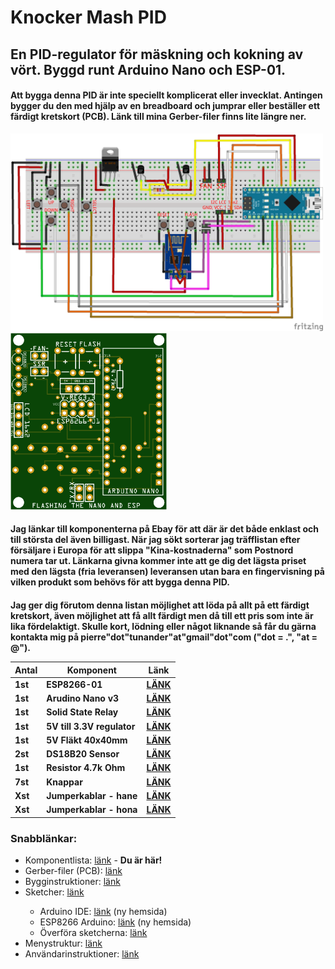 # Knocker Mash PID
<h2>En PID-regulator för mäskning och kokning av vört. Byggd runt Arduino Nano och ESP-01.</h2>

<h4>Att bygga denna PID är inte speciellt komplicerat eller invecklat. Antingen bygger du den med hjälp av en breadboard och jumprar eller
beställer ett färdigt kretskort (PCB). Länk till mina Gerber-filer finns lite längre ner.</h4>

<img width="500" src="https://github.com/knockimov/Knocker_Mash_PID/blob/master/images/Knocker_Mash_PID-Nano_ESP8266F-v100_bb.png"></img>
<img width="250" src="https://github.com/knockimov/Knocker_Mash_PID/blob/master/images/Knocker_Mash_PID-PCB-v100.png"></img>

<h4>Jag länkar till komponenterna på Ebay för att där är det både enklast och till största del även billigast. När jag sökt sorterar jag
träfflistan efter försäljare i Europa för att slippa "Kina-kostnaderna" som Postnord numera tar ut. Länkarna givna kommer inte att ge dig
det lägsta priset med den lägsta (fria leveransen) leveransen utan bara en fingervisning på vilken produkt som behövs för att bygga denna
PID.</h4>

<h4>Jag ger dig förutom denna listan möjlighet att löda på allt på ett färdigt kretskort, även möjlighet att få allt färdigt men då till
ett pris som inte är lika fördelaktigt. Skulle kort, lödning eller något liknande så får du gärna kontakta mig på pierre"dot"tunander"at"gmail"dot"com
("dot = .", "at = @").

Antal|Komponent|Länk
-----|---------|----
1st|ESP8266-01|<a href="https://www.ebay.com/itm/D1-mini-Mini-NodeMcu-4M-Lua-WIFI-IoT-development-board-based-ESP8266-by-WeMos-/222620206044">LÄNK</a>
1st|Arudino Nano v3|<a href="https://www.ebay.com/itm/Nano-V3-0-Controle-Board-Atmega328P-Compatible-Arduino-Nano-V3-CH340-/322908047187">LÄNK</a>
1st|Solid State Relay|<a href="https://www.ebay.com/itm/Rele-SSR-40DA-statico-stato-solido-40A-380-24Vac-32-3Vdc-solid-state-relay/322373636211?hash=item4b0ef75073:g:YwEAAOSwzgBYzEgd">LÄNK</a>
1st|5V till 3.3V regulator|<a href="https://www.ebay.com/itm/25pcs-AMS1117-LDO-3-3v-low-dropout-voltage-regulator-SOT223/131815323527?hash=item1eb0ce3787:g:udEAAOxyyFhTehpM">LÄNK</a>
1st|5V Fläkt 40x40mm|<a href="https://www.ebay.com/itm/DC-5V-2P-4010-Brushless-Fan-Cooler-40mm-40x40x10mm-4010s-Cooling-Fan/252578080018?hash=item3aced3a512:g:9ocAAOSwU8hY8Sfa">LÄNK</a>
2st|DS18B20 Sensor|<a href="https://www.ebay.com/itm/Sonda-con-Sensore-Temperatura-DS18B20-Cavo-Digitale-Impermeabile-Inox-1m-Arduino/152534796710?hash=item2383c849a6:g:QqMAAOSwcrpadGHc">LÄNK</a>
1st|Resistor 4.7k Ohm|<a href="https://www.ebay.com/itm/Set-of-10-resistors-metal-1-4-watts-1-24-values-choice-1-Ohm-at-3-4-12ft/263390277429?hash=item3d5348af35:m:mtBeVcs4bTmH-uPQlroeYrQ">LÄNK</a>
7st|Knappar|<a href="https://www.ebay.com/itm/10x-Push-button-White-6x6x6-mm-PCB-Switch-mini-touch-micro-4-pin-arduino/282832592950?hash=item41da22e036:g:HS0AAOxyY3ZRmks42">LÄNK</a>
Xst|Jumperkablar - hane |<a href="https://www.ebay.com/itm/10-Cables-macho-macho-20cm-arduino-nano-uno-jumpers-dupont-2-54-protoboars/253483109669?hash=item3b04c54d25:g:KAgAAOSwHnFV4uwM">LÄNK</a>
Xst|Jumperkablar - hona |<a href="https://www.ebay.com/itm/40pcs-Dupont-Female-to-Female-Jumper-Wire-Ribbon-Cable-Pi-Breadboard-Arduino-CN/282673197345?hash=item41d0a2b121:g:Gd8AAOSw7rdaaPja">LÄNK</a>

<h3>Snabblänkar:</h3>
<ul>
<li>Komponentlista: <a href="https://github.com/knockimov/Knocker_Mash_PID/blob/master/COMPONENTS.md"> länk</a> - <b>Du är här!</b></li>
<li>Gerber-filer (PCB): <a href="https://github.com/knockimov/Knocker_Mash_PID/tree/master/gerber"> länk</a></li>
<li>Bygginstruktioner: <a href="https://github.com/knockimov/Knocker_Mash_PID/blob/master/BUILD.md"> länk</a></li>
<li>Sketcher: <a href="https://github.com/knockimov/Knocker_Mash_PID/tree/master/arduino"> länk</a></li>
<ul>
<li>Arduino IDE: <a href="https://www.arduino.cc/en/Guide/Windows"> länk</a> (ny hemsida)</li>
<li>ESP8266 Arduino: <a href="https://github.com/esp8266/Arduino"> länk</a> (ny hemsida)</li>
<li>Överföra sketcherna: <a href="https://github.com/knockimov/Knocker_Mash_PID/blob/master/TRANSFER.md"> länk</a></li>
</ul>
<li>Menystruktur: <a href="https://github.com/knockimov/Knocker_Mash_PID/blob/master/MENU.md"> länk</a></li>
<li>Användarinstruktioner: <a href="https://github.com/knockimov/Knocker_Mash_PID/blob/master/GUIDE.md"> länk</a></li>
</ul>